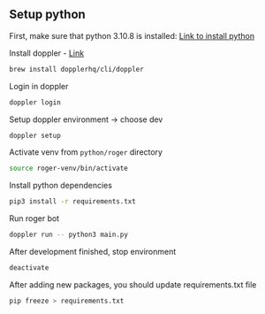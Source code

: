 ## Setup python

First, make sure that python 3.10.8 is installed: [Link to install python](https://www.python.org/downloads/)

Install doppler - [Link](https://docs.doppler.com/docs/install-cli)

```bash
brew install dopplerhq/cli/doppler
```

Login in doppler

```bash
doppler login
```

Setup doppler environment -> choose dev

```bash
doppler setup
```

Activate venv from `python/roger` directory

```bash
source roger-venv/bin/activate
```

Install python dependencies

```bash
pip3 install -r requirements.txt
```

Run roger bot

```bash
doppler run -- python3 main.py
```

After development finished, stop environment

```bash
deactivate
```

After adding new packages, you should update requirements.txt file
```bash
pip freeze > requirements.txt
```
